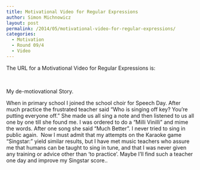 ```yaml
---
title: Motivational Video for Regular Expressions
author: Simon Michnowicz
layout: post
permalink: /2014/05/motivational-video-for-regular-expressions/
categories:
  - Motivation
  - Round 09/4
  - Video
---
```

The URL for a Motivational Video for Regular Expressions is:



&nbsp;

My de-motiovational Story.

When in primary school I joined the school choir for Speech Day. After much practice the frustrated teacher said &#8220;Who is singing off key? You&#8217;re putting everyone off.&#8221; She made us all sing a note and then listened to us all one by one till she found me. I was ordered to do a &#8220;Milli Vinilli&#8221; and mime the words. After one song she said &#8220;Much Better&#8221;. I never tried to sing in public again.  Now I must admit that my attempts on the Karaoke game &#8220;Singstar:&#8221; yield similar results, but I have met music teachers who assure me that humans can be taught to sing in tune, and that I was never given any training or advice other than &#8216;to practice&#8217;. Maybe I&#8217;ll find such a teacher one day and improve my Singstar score..

&nbsp;

&nbsp;

&nbsp;